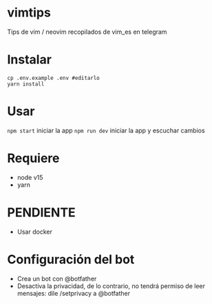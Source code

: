 # vimtips

Tips de vim / neovim recopilados de vim_es en telegram 

# Instalar

```
cp .env.example .env #editarlo
yarn install
```

# Usar

`npm start` iniciar la app
`npm run dev` iniciar la app y escuchar cambios

# Requiere

- node v15
- yarn

# PENDIENTE

- Usar docker

# Configuración del bot

- Crea un bot con @botfather
- Desactiva la privacidad, de lo contrario, no tendrá permiso de leer mensajes: dile /setprivacy a @botfather
